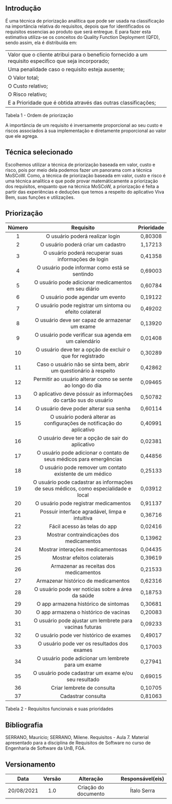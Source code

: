 ## <a>Introdução</a>

É uma técnica de priorização analítica que pode ser usada na classificação na importância relativa do requisitos, depois que for identificados os requisitos essencias ao produto que será entregue. E para fazer esta estimativa utiliza-se os conceitos do Quality Function Deployment (QFD), sendo assim, ela é distribuída em:


|                                                                                                        |
| :----------------------------------------------------------------------------------------------------- |
| Valor que o cliente atribui para o benefício fornecido a um requisito específico que seja incorporado; |
| Uma penalidade caso o requisito esteja ausente;                                                        |
| O Valor total;                                                                                         |
| O Custo relativo;                                                                                      |
| O Risco relativo;                                                                                      |
| E a Prioridade que é obtida através das outras classificações;                                         |
<figcaption> Tabela 1 - Ordem de priorização </figcaption>

A importância de um requisito é inversamente proporcional ao seu custo e riscos associados à sua implementação e diretamente proporcional ao valor que ele agrega.

## <a>Técnica selecionado</a>

Escolhemos utilizar a técnica de priorização baseada em valor, custo e risco, pois por meio dela podemos fazer um panorama com a técnica MoSCoW. Como, a técnica de priorização baseada em valor, custo e risco é uma técnica analítica e que pode provar matemáticamente a priorização dos requisitos, enquanto que na técnica MoSCoW, a priorização é feita a partir das experiências e deduções que temos a respeito do aplicativo Viva Bem, suas funções e utilizações. 

## <a>Priorização</a>

| **Número** |                                    **Requisito**                                    | **Prioridade** |
| :--------: | :---------------------------------------------------------------------------------: | :------------: |
|     1      |                           O usuário poderá realizar login                           |    0,80308     |
|     2      |                         O usuário poderá criar um cadastro                          |    1,17213     |
|     3      |                O usuário poderá recuperar suas informações de login                 |    0,41358     |
|     4      |                    O usuário pode informar como está se sentindo                    |    0,69003     |
|     5      |                 O usuário pode adicionar medicamentos em seu diário                 |    0,60784     |
|     6      |                          O usuário pode agendar um evento                           |    0,19122     |
|     7      |               O usuário pode registrar um sintoma ou efeito colateral               |    0,49202     |
|     8      |                   O usuário deve ser capaz de armazenar um exame                    |    0,13920     |
|     9      |                O usuário pode verificar sua agenda em um calendário                 |    0,01408     |
|     10     |             O usuário deve ter a opção de excluir o que for registrado              |    0,30289     |
|     11     |          Caso o usuário não se sinta bem, abrir um questionário à respeito          |    0,42862     |
|     12     |              Permitir ao usuário alterar como se sente ao longo do dia              |    0,09465     |
|     13     |          O aplicativo deve póssuir as informações do cartão sus do usuário          |    0,50782     |
|     14     |                       O usuário deve poder alterar sua senha                        |    0,60114     |
|     15     |       O usuário poderá alterar as configurações de notificação do aplicativo        |    0,40991     |
|     16     |                  O usuário deve ter a opção de sair do aplicativo                   |    0,02381     |
|     17     |         O usuário pode adicionar o contato de seus médicos para emergências         |    0,44856     |
|     18     |              O usuário pode remover um contato existente de um médico               |    0,25133     |
|     19     | O usuário pode cadastrar as informações de seus médicos, como especialidade e local |    0,03912     |
|     20     |                        O usuário pode registrar medicamentos                        |    0,91137     |
|     21     |                   Possuir interface agradável, limpa e intuitiva                    |    0,36716     |
|     22     |                            Fácil acesso às telas do app                             |    0,02416     |
|     23     |                      Mostrar contraindicações dos medicamentos                      |    0,13962     |
|     24     |                          Mostrar interações medicamentosas                          |    0,04435     |
|     25     |                             Mostrar efeitos colaterais                              |    0,39619     |
|     26     |                       Armazenar as receitas dos medicamentos                        |    0,21533     |
|     27     |                         Armazenar histórico de medicamentos                         |    0,62316     |
|     28     |                  O usuário pode ver notícias sobre a área da saúde                  |    0,18753     |
|     29     |                        O app armazena histórico de sintomas                         |    0,30681     |
|     30     |                        O app armazena o histórico de vacinas                        |    0,20083     |
|     31     |               O usuário pode ajustar um lembrete para vacinas futuras               |    0,09233     |
|     32     |                       O usuário pode ver histórico de exames                        |    0,49017     |
|     33     |                     O usuário pode ver os resultados dos exames                     |    0,17003     |
|     34     |                 O usuário pode adicionar um lembrete para um exame                  |    0,27941     |
|     35     |                O usuário pode cadastrar um exame e/ou seu resultado                 |    0,69015     |
|     36     |                             Criar lembrete de consulta                              |    0,10705     |
|     37     |                                 Cadastrar consulta                                  |    0,81063     |

<figcaption> Tabela 2 - Requisitos funcionais e suas prioridades </figcaption>

## <a>Bibliografia</a>

SERRANO, Maurício; SERRANO, Milene. Requisitos - Aula 7. Material apresentado para a disciplina de Requisitos de Software no curso de Engenharia de Software da UnB, FGA.
    
## <a>Versionamento</a>

|    Data    | Versão |      Alteração       | Responsável(eis) |
| :--------: | :----: | :------------------: | :--------------: |
| 20/08/2021 |  1.0   | Criação do documento |   Ítalo Serra    |